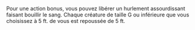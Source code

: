 Pour une action bonus, vous pouvez libérer un hurlement assourdissant faisant bouillir le sang. Chaque créature de taille G ou inférieure que vous choisissez à 5 ft. de vous est repoussée de 5 ft.